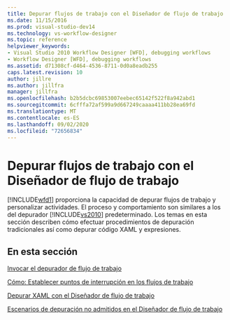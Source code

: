 ```yaml
---
title: Depurar flujos de trabajo con el Diseñador de flujo de trabajo | Microsoft Docs
ms.date: 11/15/2016
ms.prod: visual-studio-dev14
ms.technology: vs-workflow-designer
ms.topic: reference
helpviewer_keywords:
- Visual Studio 2010 Workflow Designer [WFD], debugging workflows
- Workflow Designer [WFD], debugging workflows
ms.assetid: d71308cf-d464-4536-8711-0d0a8eadb255
caps.latest.revision: 10
author: jillre
ms.author: jillfra
manager: jillfra
ms.openlocfilehash: b2b5dcbc69853007eebec65142f522f8a942abd1
ms.sourcegitcommit: 6cfffa72af599a9d667249caaaa411bb28ea69fd
ms.translationtype: MT
ms.contentlocale: es-ES
ms.lasthandoff: 09/02/2020
ms.locfileid: "72656834"
---
```

# <a name="debugging-workflows-with-the-workflow-designer"></a>Depurar flujos de trabajo con el Diseñador de flujo de trabajo
[!INCLUDE[wfd1](../includes/wfd1-md.md)] proporciona la capacidad de depurar flujos de trabajo y personalizar actividades. El proceso y comportamiento son similares a los del depurador [!INCLUDE[vs2010](../includes/vs2010-md.md)] predeterminado. Los temas en esta sección describen cómo efectuar procedimientos de depuración tradicionales así como depurar código XAML y expresiones.

## <a name="in-this-section"></a>En esta sección
 [Invocar el depurador de flujo de trabajo](../workflow-designer/how-to-invoke-the-workflow-debugger.md)

 [Cómo: Establecer puntos de interrupción en los flujos de trabajo](../workflow-designer/how-to-set-breakpoints-in-workflows.md)

 [Depurar XAML con el Diseñador de flujo de trabajo](../workflow-designer/how-to-debug-xaml-with-the-workflow-designer.md)

 [Escenarios de depuración no admitidos en el Diseñador de flujo de trabajo](../workflow-designer/unsupported-debugging-scenarios-in-the-workflow-designer.md)